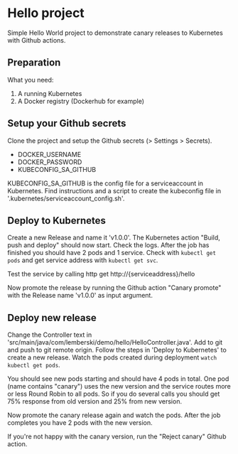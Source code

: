 # Hello project

Simple Hello World project to demonstrate canary releases to Kubernetes with Github actions.

## Preparation

What you need:
1. A running Kubernetes
2. A Docker registry (Dockerhub for example)

## Setup your Github secrets

Clone the project and setup the Github secrets (> Settings > Secrets).

* DOCKER_USERNAME
* DOCKER_PASSWORD
* KUBECONFIG_SA_GITHUB

KUBECONFIG_SA_GITHUB is the config file for a serviceaccount in Kubernetes. Find instructions and a script to create the kubeconfig file in '.kubernetes/serviceaccount_config.sh'.

## Deploy to Kubernetes

Create a new Release and name it 'v1.0.0'. The Kubernetes action "Build, push and deploy" should now start. Check the logs. After the job has finished you should have 2 pods and 1 service. Check with `kubectl get pods` and get service address with `kubectl get svc`.

Test the service by calling http get http://{serviceaddress}/hello

Now promote the release by running the Github action "Canary promote" with the Release name 'v1.0.0' as input argument.

## Deploy new release

Change the Controller text in 'src/main/java/com/lemberski/demo/hello/HelloController.java'. Add to git and push to git remote origin. Follow the steps in 'Deploy to Kubernetes' to create a new release. Watch the pods created during deployment `watch kubectl get pods`.

You should see new pods starting and should have 4 pods in total. One pod (name contains "canary") uses the new version and the service routes more or less Round Robin to all pods. So if you do several calls you should get 75% response from old version and 25% from new version.

Now promote the canary release again and watch the pods. After the job completes you have 2 pods with the new version.

If you're not happy with the canary version, run the "Reject canary" Github action.

